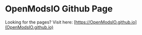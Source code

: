 # OpenModsIO Github Page

Looking for the pages? Visit here: [https://OpenModsIO.github.io](OpenModsIO.github.io)
